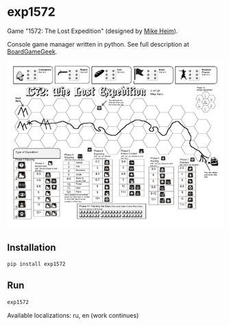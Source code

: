 # exp1572
Game "1572: The Lost Expedition" (designed by [Mike Heim](https://boardgamegeek.com/boardgamedesigner/87601/mike-heim)).

Console game manager written in python. See full description at [BoardGameGeek](https://boardgamegeek.com/boardgame/199269/1572-lost-expedition).

![Expedition Map](exp1572/docs/maps/1572_The_Lost_Expedition_EN.jpg)

## Installation

```bash
pip install exp1572
```

## Run

```bash
exp1572
```

Available localizations: ru, en (work continues)
